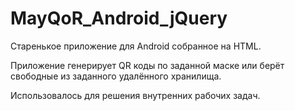 # MayQoR_Android_jQuery

Старенькое приложение для Android собранное на HTML.

Приложение генерирует QR коды по заданной маске или берёт свободные из заданного удалённого хранилища.

Использовалось для решения внутренних рабочих задач.
